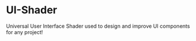 # UI-Shader
Universal User Interface Shader used to design and improve UI components for any project!
